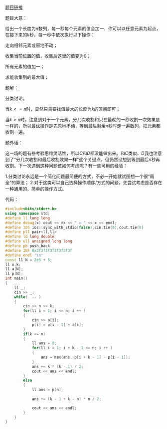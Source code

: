 [题目链接](https://codeforces.com/contest/1688/problem/D)

题目大意：

给出一个长度为$n$数列，每一秒每个元素的值会加一，你可以以任意元素为起点，在接下来的$k$秒，每一秒中依次执行以下操作：

走向相邻元素或原地不动；

收集当前位置的值，收集后这里的值变为0；

所有元素的值加一；

求能收集到的最大值；

题解：

分类讨论。

当$k <= n$时，显然只需要找值最大的长度为$k$的区间即可；

当$k > n$时，注意到对于一个元素，分几次收割和只在最晚的一秒收割一次效果是一样的，所以最优操作是先原地不动，等到最后剩余$n$秒时走一遍数列，把元素都收割一遍。

题外话：

这一场的题有些考验思维灵活性，所以$C$和$D$都没能做出来。和$C$类似，$D$我也注意到了“分几次收割和最后收割效果一样”这个关键点，但仍然没想到等到最后$n$秒再收割。下一次遇到这种问题该如何考虑呢？有一些可用的经验：
    
1.分类讨论永远是一个简化问题最简便的方式，不必一开始就试图想一个很“周全”的算法；
2.对于这类可以自己选择操作顺序/方式的问题，先尝试考虑是否存在一种通用的、简单的操作方式。

代码：

```cpp
#include<bits/stdc++.h>
using namespace std;
#define ll long long
#define debug(x) cout << #x << " = " << x << endl;
#define IOS ios::sync_with_stdio(false),cin.tie(0),cout.tie(0)
#define pll pair<ll,ll>
#define ld long double
#define ull unsigned long long
#define pb push_back
#define INF 0x3f3f3f3f3f3f3f3f
#define endl '\n'
const ll N = 2e5 + 5;
ll n,k;
ll a[N];
ll p[N];
int main()
{
	ll _;
	cin >> _;
	while(_ -- )
	{
		cin >> n >> k;
		for(ll i = 1; i <= n; i ++ )
		{
			cin >> a[i];
			p[i] = p[i - 1] + a[i];
		}
		if(k <= n)
		{
			ll ans = 0;
			for(ll i = 1; i + k - 1 <= n; i ++ )
			{
				ans = max(ans, p[i + k - 1] - p[i - 1]);
			}
			ans += k * (k - 1) / 2;
			cout << ans << endl;
		}
		else
		{
			ll ans = p[n];
			
			ans += (k - 1 + k - n) * n / 2;

			cout << ans << endl;
		}
	}
}
```